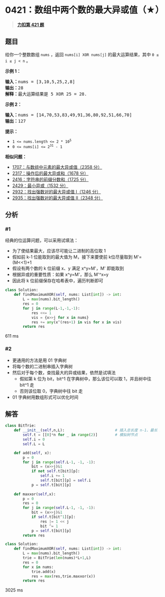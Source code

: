 # 0421：数组中两个数的最大异或值（★）


> <u>**[力扣第 421 题](https://leetcode.cn/problems/maximum-xor-of-two-numbers-in-an-array/)**</u>

## 题目

<p>给你一个整数数组 <code>nums</code> ，返回<em> </em><code>nums[i] XOR nums[j]</code> 的最大运算结果，其中 <code>0 ≤ i ≤ j &lt; n</code> 。</p>



<div class="original__bRMd">
<div>
<p><strong>示例 1：</strong></p>

<pre>
<strong>输入：</strong>nums = [3,10,5,25,2,8]
<strong>输出：</strong>28
<strong>解释：</strong>最大运算结果是 5 XOR 25 = 28.</pre>

<p><strong>示例 2：</strong></p>

<pre>
<strong>输入：</strong>nums = [14,70,53,83,49,91,36,80,92,51,66,70]
<strong>输出：</strong>127
</pre>



<p><strong>提示：</strong></p>

<ul>
<li><code>1 &lt;= nums.length &lt;= 2 * 10<sup>5</sup></code></li>
<li><code>0 &lt;= nums[i] &lt;= 2<sup>31</sup> - 1</code></li>
</ul>
</div>
</div>


**相似问题：**
- [1707：与数组中元素的最大异或值（2358 分）](/leetcode/1707)
- [2317：操作后的最大异或和（1678 分）](/leetcode/2317)
- [2416：字符串的前缀分数和（1725 分）](/leetcode/2416)
- [2429：最小异或（1532 分）](/leetcode/2429)
- [2932：找出强数对的最大异或值 I（1246 分）](/leetcode/2932)
- [2935：找出强数对的最大异或值 II（2348 分）](/leetcode/2935)


## 分析

### #1

经典的位运算问题，可以采用试填法：
- 为了使结果最大，应该尽可能让二进制的高位取 1
- 假如前 k-1 位能取到的最大值为 M，接下来要使前 k位尽量取到 M'=(M<<1)+1
- 假设有两个数的 k 位前缀 x、y 满足 x^y=M'，M' 即能取到
- 根据异或的重要性质：如果 x^y=M'，那么 M'^x=y
- 因此将 k 位前缀保存在哈希表中，遍历判断即可


```python
class Solution:
    def findMaximumXOR(self, nums: List[int]) -> int:
        L = max(nums).bit_length()
        res = 0
        for j in range(L-1,-1,-1):
            res <<= 1
            vis = {x>>j for x in nums}
            res += any(x^(res+1) in vis for x in vis)
        return res
```
611 ms

### #2

- 更通用的方法是用 01 字典树
- 将每个数的二进制串插入字典树
- 然后对于每个数，查找最大的异或结果，依然是试填法
	- 假如第 k 位为 bit，bit^1 在字典树中，那么该位可以取 1，并且树中往 bit^1 走
	- 否则该位取 0，字典树中往 bit 走
-  01 字典树用数组形式可以优化时间


## 解答

```python
class BitTrie:
    def __init__(self,n,L):                       # 插入总长度 n-1、最长 L 的二进制串
        self.t = [[0]*n for _ in range(2)]        # 模拟树节点
        self.i = 0
        self.L = L

    def add(self, x):
        p = 0
        for j in range(self.L-1, -1, -1):
            bit = (x>>j)&1
            if not self.t[bit][p]:
                self.i += 1
                self.t[bit][p] = self.i  
            p = self.t[bit][p]
            
    def maxxor(self,x):
        p = 0
        res = 0
        for j in range(self.L-1, -1, -1):
            bit = (x>>j)&1
            if self.t[bit^1][p]:
                res |= 1 << j
                bit ^= 1
            p = self.t[bit][p]
        return res

class Solution:
    def findMaximumXOR(self, nums: List[int]) -> int:
        L = max(nums).bit_length()
        trie = BitTrie(len(nums)*L+1,L)
        res = 0
        for x in nums:
            trie.add(x)
            res = max(res,trie.maxxor(x))
        return res
```
3025 ms




